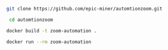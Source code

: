 ```sh
git clone https://github.com/epic-miner/automtionzoom.git
```
```sh
 cd automtionzoom
```
```sh
docker build -t zoom-automation .
```
```sh
docker run --rm zoom-automation
```
